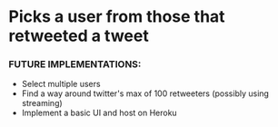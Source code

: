# Picks a user from those that retweeted a tweet

### FUTURE IMPLEMENTATIONS:

- Select multiple users
- Find a way around twitter's max of 100 retweeters (possibly using streaming)
- Implement a basic UI and host on Heroku
